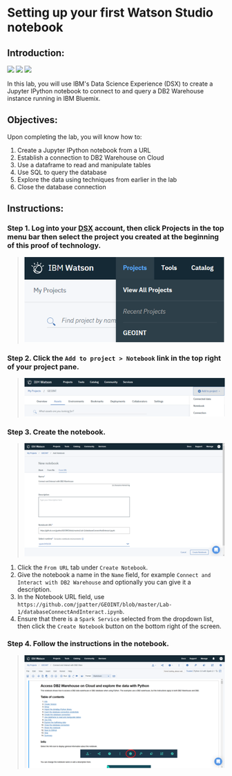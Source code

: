 # Setting up your first Watson Studio notebook

## Introduction:

[<img src="https://raw.githubusercontent.com/Davin-IBM/Proof-of-Technology/master/DSX/images/DSX.png" height="150"/>](http://datascience.ibm.com/) [<img src="https://github.com/jpatter/LMCO/blob/master/Lab-1/images/DB2Warehouse.png" height="150"/>](https://www.ibm.com/analytics/us/en/technology/cloud-data-services/dashdb/) [<img src="https://raw.githubusercontent.com/Davin-IBM/Proof-of-Technology/master/DSX/images/jupyter.png" height="150"/>](http://jupyter.org/index.html)

In this lab, you will use IBM's Data Science Experience (DSX) to create a Jupyter IPython notebook to connect to and query a DB2 Warehouse instance running in IBM Bluemix.

## Objectives:

Upon completing the lab, you will know how to:

1. Create a Jupyter IPython notebook from a URL
1. Establish a connection to DB2 Warehouse on Cloud
1. Use a dataframe to read and manipulate tables
1. Use SQL to query the database
1. Explore the data using techniques from earlier in the lab
1. Close the database connection

## Instructions:

### Step 1.  Log into your [DSX](http://datascience.ibm.com/) account, then click Projects in the top menu bar then select the project you created at the beginning of this proof of technology.

> <img src="https://raw.githubusercontent.com/jpatter/GEOINT/master/Lab-1/images/DSX-open-project.png"/>

### Step 2.  Click the `Add to project > Notebook` link in the top right of your project pane.

> <img src="https://raw.githubusercontent.com/jpatter/GEOINT/master/Lab-1/images/add-notebook.png"/>

### Step 3.  Create the notebook.

> <img src="https://github.com/jpatter/GEOINT/blob/master/Lab-1/images/DSX-create-notebook-from-url.png"/>

1. Click the `From URL` tab under `Create Notebook`.
1. Give the notebook a name in the `Name` field, for example `Connect and Interact with DB2 Warehouse` and optionally you can give it a description.
1. In the Notebook URL field, use `https://github.com/jpatter/GEOINT/blob/master/Lab-1/databaseConnectAndInteract.ipynb`.
1. Ensure that there is a `Spark Service` selected from the dropdown list, then click the `Create Notebook` button on the bottom right of the screen.

### Step 4.  Follow the instructions in the notebook.

> <img src="https://raw.githubusercontent.com/jpatter/GEOINT/master/Lab-1/images/edit-notebook-lab1.png"/>
